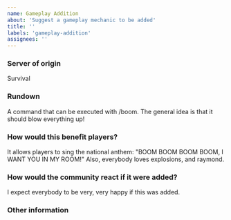 ```yaml
---
name: Gameplay Addition
about: 'Suggest a gameplay mechanic to be added'
title: ''
labels: 'gameplay-addition'
assignees: ''
---
```


<!-- Before continuing, please make sure that your suggestion hasn't already been submitted. -->

### Server of origin
<!-- What server would your feature be added to? Survival? Skyblock? Global? -->
Survival

### Rundown

A command that can be executed with /boom.
The general idea is that it should blow everything up!


### How would this benefit players?

It allows players to sing the national anthem:
"BOOM BOOM BOOM BOOM, I WANT YOU IN MY ROOM!"
Also, everybody loves explosions, and raymond.


### How would the community react if it were added?

I expect everybody to be very, very happy if this was added.


### Other information
<!-- If you have any other information that you feel would help, please add it below -->
